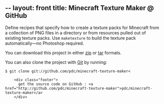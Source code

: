 --
layout: front
title: Minecraft Texture Maker @ GitHub
--

Define recipes that specify how to create a texture packs for Minecraft from a collection of PNG files in a directory or from resources pulled out of existing texture packs. Use `maketexture` to build the texture pack automatically—no Photoshop required.

You can download this project in either
<a href="http://github.com/pdc/minecraft-texture-maker/zipball/master">zip</a> or
<a href="http://github.com/pdc/minecraft-texture-maker/tarball/master">tar</a> formats.

You can also clone the project with <a href="http://git-scm.com">Git</a>
by running:

    $ git clone git://github.com/pdc/minecraft-texture-maker<

	    <div class="footer">
	      get the source code on GitHub : <a href="http://github.com/pdc/minecraft-texture-maker">pdc/minecraft-texture-maker</a>
	    </div>

